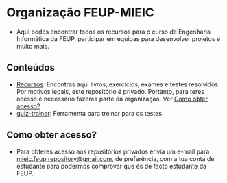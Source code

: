 # Organização FEUP-MIEIC
* Aqui podes encontrar todos os recursos para o curso de Engenharia Informática da FEUP, participar em equipas para desenvolver projetos e muito mais. 

## Conteúdos
* [Recursos](https://github.com/MIEIC-FEUP/Recursos): Encontras aqui livros, exercícios, exames e testes resolvidos. Por motivos legais, este repositório é privado. Portanto, para teres acesso é necessário fazeres parte da organização. Ver [Como obter acesso?](#Como-obter-acesso)
* [quiz-trainer](https://github.com/MIEIC-FEUP/quiz-trainer): Ferramenta para treinar para os testes.

## Como obter acesso?
* Para obteres acesso aos repositórios privados envia um e-mail para mieic.feup.repository@gmail.com, de preferência, com a tua conta de estudante para podermos comprovar que és de facto estudante da FEUP. 


